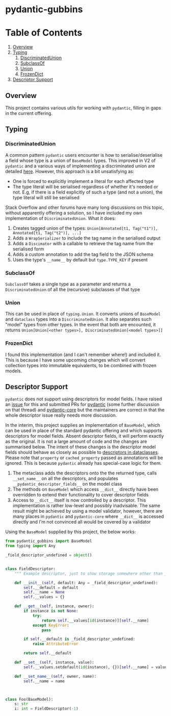 # pydantic-gubbins

# Table of Contents
1. [Overview](#Overview)
2. [Typing](#Typing)
   1. [DiscriminatedUnion](#DiscriminatedUnion)
   2. [SubclassOf](#SubclassOf)
   3. [Union](#Union)
   4. [FrozenDict](#FrozenDict)
3. [Descriptor Support](#Descriptor-Support)


## Overview

This project contains various utils for working with `pydantic`, filling in gaps in the current offering.

## Typing

### DiscriminatedUnion

A common pattern `pydantic` users encounter is how to serialise/deserialise a field whose type is a union of `BaseModel`
types. This improved in V2 of `pydantic` and a various ways of implementing a discriminated union are detailed
[here](https://docs.pydantic.dev/latest/concepts/unions/#discriminated-unions-with-str-discriminators).
However, this approach is a bit unsatisfying as:

- One is forced to explicitly implement a literal for each affected type
- The type literal will be serialised regardless of whether it's needed or not. E.g, if there is a field explicitly
of such a type (and not a union), the type literal will still be serialised

Stack Overflow and other forums have many long discussions on this topic, without apparently offering a solution, so
I have included my own implementation of `DiscriminatedUnion`. What it does:

1. Creates tagged union of the types: `Union[Annotated[t1, Tag("t1")], Annotated[t1, Tag("t2")], ...]`
2. Adds a `WrapSerializer` to include the tag name in the serialised output
2. Adds a `Discimator` with a callable to retrieve the tag name from the serialised form
3. Adds a custom annotation to add the tag field to the JSON schema
4. Uses the type's `__name__` by default but `type.TYPE_KEY` if present

### SubclassOf

`SubclassOf` takes a single type as a parameter and returns a `DiscriminatedUnion` of all the (recursive) subclasses
of that type

### Union

This can be used in place of `typing.Union`. It converts unions of `BaseModel` and `dataclass` types into a
`DiscriminatedUnion`. It also separates such "model" types from other types. In the event that both are encounted,
it returns `Union[Union[<other types>], DiscriminatedUnion[<model types>]]`

### FrozenDict

I found this implementation (and I can't remember where!) and included it. This is because I have some upcoming changes
which will convert collection types into immutable equivalents, to be combined with frozen models.


## Descriptor Support

`pydantic` does not support using descriptors for model fields. I have raised an
[issue](https://github.com/pydantic/pydantic/issues/11148) for this and submitted PRs for
[pydantic](https://github.com/pydantic/pydantic/pull/11176) (some further discussion on that thread) and
[pydantic-core](https://github.com/pydantic/pydantic-core/pull/1592) but the maintainers are correct in that the whole
descriptor issue really needs more discussion.

In the interim, this project supplies an implementation of `BaseModel`, which can be used in
place of the standard pydantic offering and which supports descriptors for model fields. Absent descriptor fields,
it will perform exactly as the original. It is not a large amount of code and the changes are summarised below.
The intent of these changes is the descriptor model fields should behave as closely as possible to [descriptors in
dataclasses](https://docs.python.org/3/library/dataclasses.html#descriptor-typed-fields).
Please note that `property` or `cached_property` passed as annotations will be ignored. This is because `pydantic`
already has special-case logic for them.

1. The metaclass adds the descriptors onto the the returned type, calls `__set_name__` on all the descriptors,
and populates `__pydantic_descriptor_fields__` on the model class
2. The methods on `BaseModel` which access `__dict__` directly have been overridden to extend their functionality
to cover descriptor fields
3. Access to `__dict__` itself is now controlled by a descriptor. This implementation is rather low-level and possibly
inadvisable. The same result might be achieved by using a model validator, however, there are many places
in `pydantic` and `pydantic-core` where `__dict__` is accessed directly and I'm not convinced all would be covered by
a validator

Using the `BaseModel` supplied by this project, the below works:

```py
from pydantic_gubbins import BaseModel
from typing import Any

_field_descriptor_undefined = object()


class FieldDescriptor:
    """ Example descriptor, just to show storage somewhere other than __dict__ """

    def __init__(self, default: Any = _field_descriptor_undefined):
        self.__default = default
        self.__name = None
        self.__values = {}

    def __get__(self, instance, owner):
        if instance is not None:
            try:
                return self.__values[id(instance)][self.__name]
            except KeyError:
                pass

        if self.__default is _field_descriptor_undefined:
            raise AttributeError

        return self.__default

    def __set__(self, instance, value):
        self.__values.setdefault(id(instance), {})[self.__name] = value

    def __set_name__(self, owner, name):
        self.__name = name



class Foo(BaseModel):
    s: str
    i: int = FieldDescriptor(-1)
```



